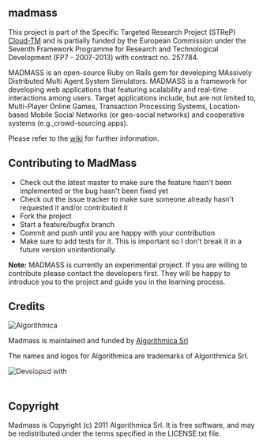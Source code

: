 madmass
-------

This project is part of the Specific Targeted Research Project (STReP) [Cloud-TM](http://www.cloudtm.eu) and is partially funded by the
European Commission under the Seventh Framework Programme for Research and Technological Development (FP7 - 2007-2013) with contract no. 257784.

MADMASS is an open-source Ruby on Rails gem for developing MAssively Distributed
Multi Agent System Simulators. MADMASS is a framework for developing web
applications that featuring scalability and real-time interactions among users.
Target applications include, but are not limited to, Multi-Player Online Games,
Transaction Processing Systems, Location-based Mobile Social Networks (or geo-social networks)
and cooperative systems (e.g.,crowd-sourcing apps).

Please refer to the [wiki](https://github.com/algorithmica/madmass/wiki) for further information.

Contributing to MadMass
-----------------------
 
* Check out the latest master to make sure the feature hasn't been implemented or the bug hasn't been fixed yet
* Check out the issue tracker to make sure someone already hasn't requested it and/or contributed it
* Fork the project
* Start a feature/bugfix branch
* Commit and push until you are happy with your contribution
* Make sure to add tests for it. This is important so I don't break it in a future version unintentionally.

**Note:** MADMASS is currently an experimental project. If you are willing to contribute please contact the developers first. They will
be happy to introduce you to the project and guide you in the learning process.

Credits
-------

![Algorithmica](http://algorithmica.it/images/logo.png)

Madmass is maintained and funded by [Algorithmica Srl](http://algorithmica.it)

The names and logos for Algorithmica are trademarks of Algorithmica Srl.

<div>
<a href="http://www.jetbrains.com/ruby/features?utm_source=RubyMineUser&utm_medium=Banner&utm_campaign=RubyMine" style="position: relative;display:block; width:127px; height:37px; border:0; margin:0;padding:0;text-decoration:none;text-indent:0;"><span style="margin: 0;padding: 0;position: absolute;top: 1px;left: 33px;font-size: 10px;cursor:pointer;  background-image:none;border:0;color: #efcedc; font-family: trebuchet ms,arial,sans-serif;font-weight: normal;text-align:left;">Developed with</span><img src="http://www.jetbrains.com/ruby/features/ruby_banners/ruby1/ruby125x37_rubin.gif" alt="Developed with" border="0"/></a>
</div>

Copyright
---------

Madmass is Copyright (c) 2011 Algorithmica Srl. It is free software, and may be redistributed under the terms specified in the
LICENSE.txt file.

